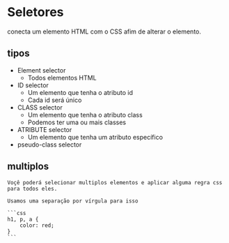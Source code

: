 # Seletores

conecta um elemento HTML com o CSS afim de alterar o elemento.

## tipos

* Element selector
    - Todos elementos HTML
* ID selector
    - Um elemento que tenha o atributo id
    - Cada id será único
* CLASS selector
    - Um elemento que tenha o atributo class
    - Podemos ter uma ou mais classes
* ATRIBUTE selector
    - Um elemento que tenha um atributo específico
* pseudo-class selector

## multiplos
    Voçê poderá selecionar multiplos elementos e aplicar alguma regra css para todos eles.

    Usamos uma separação por vírgula para isso

    ```css
    h1, p, a {
        color: red;
    } 
    ```
